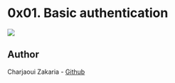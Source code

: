 # 0x01. Basic authentication

<img src="https://skonik.me/content/images/2022/04/authentication_preview-3-.png">

## Author

Charjaoui Zakaria - [Github](https://github.com/Zakry27)